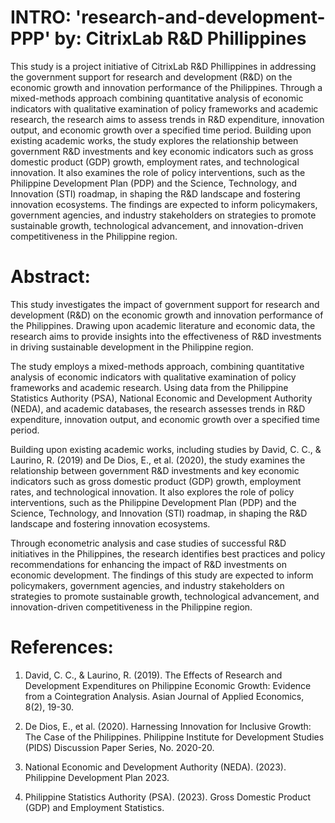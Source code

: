 # INTRO: 'research-and-development-PPP' by: CitrixLab R&D Phillippines

This study is a project initiative of CitrixLab R&D Phillippines in addressing the government support for research and development (R&D) on the economic growth and innovation performance of the Philippines. Through a mixed-methods approach combining quantitative analysis of economic indicators with qualitative examination of policy frameworks and academic research, the research aims to assess trends in R&D expenditure, innovation output, and economic growth over a specified time period. Building upon existing academic works, the study explores the relationship between government R&D investments and key economic indicators such as gross domestic product (GDP) growth, employment rates, and technological innovation. It also examines the role of policy interventions, such as the Philippine Development Plan (PDP) and the Science, Technology, and Innovation (STI) roadmap, in shaping the R&D landscape and fostering innovation ecosystems. The findings are expected to inform policymakers, government agencies, and industry stakeholders on strategies to promote sustainable growth, technological advancement, and innovation-driven competitiveness in the Philippine region.

# Abstract:

This study investigates the impact of government support for research and development (R&D) on the economic growth and innovation performance of the Philippines. Drawing upon academic literature and economic data, the research aims to provide insights into the effectiveness of R&D investments in driving sustainable development in the Philippine region.

The study employs a mixed-methods approach, combining quantitative analysis of economic indicators with qualitative examination of policy frameworks and academic research. Using data from the Philippine Statistics Authority (PSA), National Economic and Development Authority (NEDA), and academic databases, the research assesses trends in R&D expenditure, innovation output, and economic growth over a specified time period.

Building upon existing academic works, including studies by David, C. C., & Laurino, R. (2019) and De Dios, E., et al. (2020), the study examines the relationship between government R&D investments and key economic indicators such as gross domestic product (GDP) growth, employment rates, and technological innovation. It also explores the role of policy interventions, such as the Philippine Development Plan (PDP) and the Science, Technology, and Innovation (STI) roadmap, in shaping the R&D landscape and fostering innovation ecosystems.

Through econometric analysis and case studies of successful R&D initiatives in the Philippines, the research identifies best practices and policy recommendations for enhancing the impact of R&D investments on economic development. The findings of this study are expected to inform policymakers, government agencies, and industry stakeholders on strategies to promote sustainable growth, technological advancement, and innovation-driven competitiveness in the Philippine region.

# References:

1. David, C. C., & Laurino, R. (2019). The Effects of Research and Development Expenditures on Philippine Economic Growth: Evidence from a Cointegration Analysis. Asian Journal of Applied Economics, 8(2), 19-30.

2. De Dios, E., et al. (2020). Harnessing Innovation for Inclusive Growth: The Case of the Philippines. Philippine Institute for Development Studies (PIDS) Discussion Paper Series, No. 2020-20.

3. National Economic and Development Authority (NEDA). (2023). Philippine Development Plan 2023.

4. Philippine Statistics Authority (PSA). (2023). Gross Domestic Product (GDP) and Employment Statistics.
